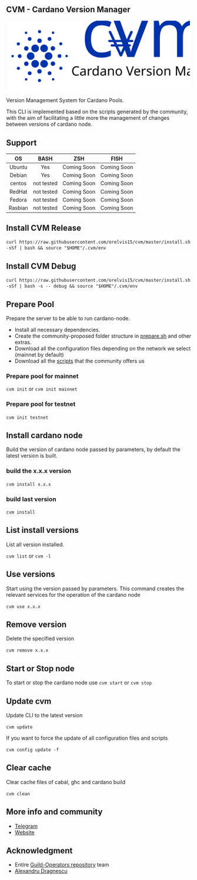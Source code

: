 ## CVM - Cardano Version Manager

<img src="https://raw.githubusercontent.com/orelvis15/cvm/master/images/logo_ligth.svg" width="500" />

Version Management System for Cardano Pools.

This CLI is implemented based on the scripts generated by the community, with the aim of facilitating a little more the management of changes between versions of cardano node.

## Support

|   OS    |    BASH    |     ZSH     |    FISH     |
|:-------:|:----------:|:-----------:|:-----------:|
| Ubuntu  |    Yes     | Coming Soon | Coming Soon |
| Debian  |    Yes     | Coming Soon | Coming Soon |
| centos  | not tested | Coming Soon | Coming Soon |
| RedHat  | not tested | Coming Soon | Coming Soon |
| Fedora  | not tested | Coming Soon | Coming Soon |
| Rasbian | not tested | Coming Soon | Coming Soon |

## Install CVM Release

```
curl https://raw.githubusercontent.com/orelvis15/cvm/master/install.sh -sSf | bash && source "$HOME"/.cvm/env
```

## Install CVM Debug

```
curl https://raw.githubusercontent.com/orelvis15/cvm/master/install.sh -sSf | bash -s -- debug && source "$HOME"/.cvm/env
```

## Prepare Pool

Prepare the server to be able to run cardano-node.

* Install all necessary dependencies.
* Create the community-proposed folder structure in [prepare.sh](https://github.com/cardano-community/guild-operators/blob/alpha/scripts/cnode-helper-scripts/prereqs.sh#L427) and other extras.
* Download all the configuration files depending on the network we select (mainnet by default)
* Download all the [scripts](https://github.com/cardano-community/guild-operators/tree/alpha/scripts/cnode-helper-scripts) that the community offers us

### Prepare pool for mainnet

`cvm init`
or
`cvm init mainnet`

### Prepare pool for testnet

`cvm init testnet`

## Install cardano node

Build the version of cardano node passed by parameters, by default the latest version is built.

### build the x.x.x version

`
cvm install x.x.x
`

### build last version

`
cvm install
`

## List install versions

List all version installed.

`
cvm list
`
or
`
cvm -l
`

## Use versions

Start using the version passed by parameters. 
This command creates the relevant services for the operation of the cardano node

`
cvm use x.x.x
`

## Remove version
Delete the specified version

`
cvm remove x.x.x
`

## Start or Stop node

To start or stop the cardano node use
`
cvm start
`
or
`
cvm stop
`

## Update cvm
Update CLI to the latest version

`
cvm update
`

If you want to force the update of all configuration files and scripts

`
cvm config update -f
`

## Clear cache

Clear cache files of cabal, ghc and cardano build

`
cvm clean
`

## More info and community
- [Telegram](https://t.me/cvm_cli)
- [Website](https://sites.google.com/view/cvmcli/inicio)

## Acknowledgment
 - Entire [Guild-Operators repository](https://github.com/cardano-community/guild-operators/graphs/contributors) team
 - [Alexandru Dragnescu](https://www.linkedin.com/in/alexandru-dragnescu-48185483/)